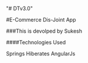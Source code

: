 "# DTv3.0" 

#E-Commerce Dis-Joint App


###This is devolped by Sukesh

####Technologies Used

Springs
Hiberates
AngularJs
